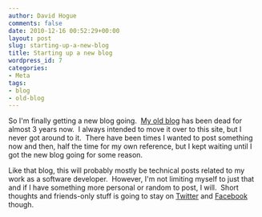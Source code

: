 ```yaml
---
author: David Hogue
comments: false
date: 2010-12-16 00:52:29+00:00
layout: post
slug: starting-up-a-new-blog
title: Starting up a new blog
wordpress_id: 7
categories:
- Meta
tags:
- blog
- old-blog
---
```


So I'm finally getting a new blog going.  [My old blog](http://blog.vorpal.cc/) has been dead for almost 3 years now.  I always intended to move it over to this site, but I never got around to it.  There have been times I wanted to post something now and then, half the time for my own reference, but I kept waiting until I got the new blog going for some reason.

Like that blog, this will probably mostly be technical posts related to my work as a software developer.  However, I'm not limiting myself to just that and if I have something more personal or random to post, I will.  Short thoughts and friends-only stuff is going to stay on [Twitter](http://twitter.com/davidhogue) and [Facebook](http://www.facebook.com/DavidNHogue) though.
